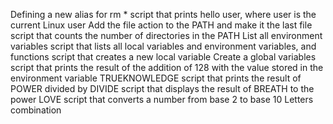Defining a new alias for rm *
script that prints hello user, where user is the current Linux user
Add the file action to the PATH and make it the last file
script that counts the number of directories in the PATH
List all environment variables
script that lists all local variables and environment variables, and functions
script that creates a new local variable
Create a global variables
script that prints the result of the addition of 128 with the value stored in the environment variable TRUEKNOWLEDGE
script that prints the result of POWER divided by DIVIDE
script that displays the result of BREATH to the power LOVE
script that converts a number from base 2 to base 10
Letters combination
